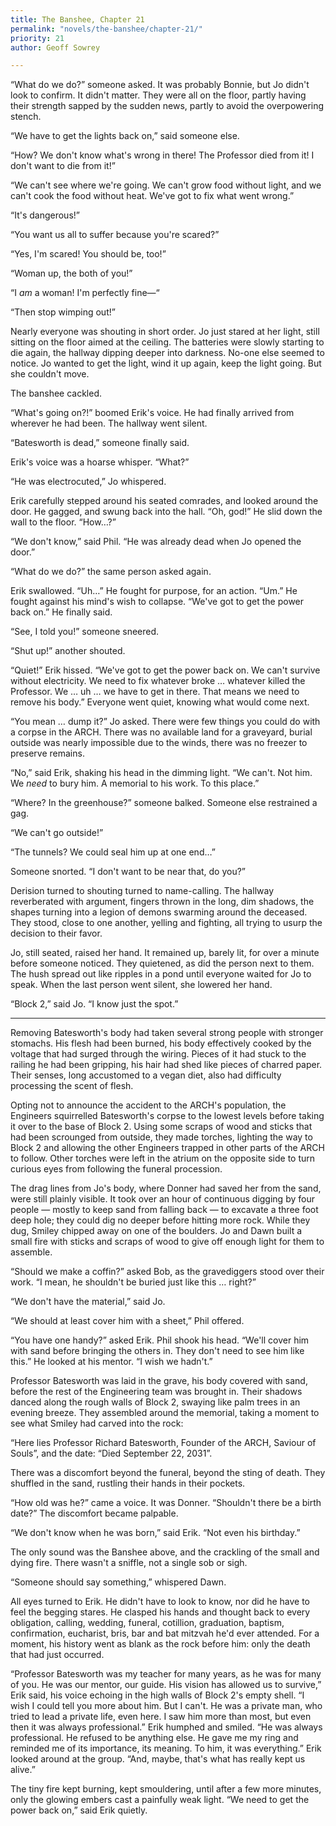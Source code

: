 ```yaml
---
title: The Banshee, Chapter 21
permalink: "novels/the-banshee/chapter-21/"
priority: 21
author: Geoff Sowrey

---
```


“What do we do?” someone asked. It was probably Bonnie, but Jo didn't look to confirm. It didn't matter. They were all on the floor, partly having their strength sapped by the sudden news, partly to avoid the overpowering stench. 

“We have to get the lights back on,” said someone else.

“How? We don't know what's wrong in there! The Professor died from it! I don't want to die from it!” 

“We can't see where we're going. We can't grow food without light, and we can't cook the food without heat. We've got to fix what went wrong.” 

“It's dangerous!” 

“You want us all to suffer because you're scared?” 

“Yes, I'm scared! You should be, too!” 

“Woman up, the both of you!” 

“I *am* a woman! I'm perfectly fine—“

“Then stop wimping out!” 

Nearly everyone was shouting in short order. Jo just stared at her light, still sitting on the floor aimed at the ceiling. The batteries were slowly starting to die again, the hallway dipping deeper into darkness. No-one else seemed to notice. Jo wanted to get the light, wind it up again, keep the light going. But she couldn't move. 

The banshee cackled. 

“What's going on?!” boomed Erik's voice. He had finally arrived from wherever he had been. The hallway went silent. 

“Batesworth is dead,” someone finally said. 

Erik's voice was a hoarse whisper. “What?” 

“He was electrocuted,” Jo whispered. 

Erik carefully stepped around his seated comrades, and looked around the door. He gagged, and swung back into the hall. “Oh, god!” He slid down the wall to the floor. “How…?” 

“We don't know,” said Phil. “He was already dead when Jo opened the door.” 

“What do we do?” the same person asked again. 

Erik swallowed. “Uh…” He fought for purpose, for an action. “Um.” He fought against his mind's wish to collapse. “We've got to get the power back on.” He finally said. 

“See, I told you!” someone sneered. 

“Shut up!” another shouted. 

“Quiet!” Erik hissed. “We've got to get the power back on. We can't survive without electricity. We need to fix whatever broke … whatever killed the Professor. We … uh … we have to get in there. That means we need to remove his body.” Everyone went quiet, knowing what would come next.

“You mean … dump it?” Jo asked. There were few things you could do with a corpse in the ARCH. There was no available land for a graveyard, burial outside was nearly impossible due to the winds, there was no freezer to preserve remains. 

“No,” said Erik, shaking his head in the dimming light. “We can't. Not him. We *need* to bury him. A memorial to his work. To this place.” 

“Where? In the greenhouse?” someone balked. Someone else restrained a gag. 

“We can't go outside!” 

“The tunnels? We could seal him up at one end…” 

Someone snorted. “I don't want to be near that, do you?” 

Derision turned to shouting turned to name-calling. The hallway reverberated with argument, fingers thrown in the long, dim shadows, the shapes turning into a legion of demons swarming around the deceased. They stood, close to one another, yelling and fighting, all trying to usurp the decision to their favor. 

Jo, still seated, raised her hand. It remained up, barely lit, for over a minute before someone noticed. They quietened, as did the person next to them. The hush spread out like ripples in a pond until everyone waited for Jo to speak. When the last person went silent, she lowered her hand.

“Block 2,” said Jo. “I know just the spot.” 

- - - - - -

Removing Batesworth's body had taken several strong people with stronger stomachs. His flesh had been burned, his body effectively cooked by the voltage that had surged through the wiring. Pieces of it had stuck to the railing he had been gripping, his hair had shed like pieces of charred paper. Their senses, long accustomed to a vegan diet, also had difficulty processing the scent of flesh. 

Opting not to announce the accident to the ARCH's population, the Engineers squirrelled Batesworth's corpse to the lowest levels before taking it over to the base of Block 2. Using some scraps of wood and sticks that had been scrounged from outside, they made torches, lighting the way to Block 2 and allowing the other Engineers trapped in other parts of the ARCH to follow. Other torches were left in the atrium on the opposite side to turn curious eyes from following the funeral procession.

The drag lines from Jo's body, where Donner had saved her from the sand, were still plainly visible. It took over an hour of continuous digging by four people — mostly to keep sand from falling back — to excavate a three foot deep hole; they could dig no deeper before hitting more rock. While they dug, Smiley chipped away on one of the boulders. Jo and Dawn built a small fire with sticks and scraps of wood to give off enough light for them to assemble. 

“Should we make a coffin?” asked Bob, as the gravediggers stood over their work. “I mean, he shouldn't be buried just like this … right?” 

“We don't have the material,” said Jo. 

“We should at least cover him with a sheet,” Phil offered. 

“You have one handy?” asked Erik. Phil shook his head. “We'll cover him with sand before bringing the others in. They don't need to see him like this.” He looked at his mentor. “I wish we hadn't.” 

Professor Batesworth was laid in the grave, his body covered with sand, before the rest of the Engineering team was brought in. Their shadows danced along the rough walls of Block 2, swaying like palm trees in an evening breeze. They assembled around the memorial, taking a moment to see what Smiley had carved into the rock: 

“Here lies Professor Richard Batesworth, Founder of the ARCH, Saviour of Souls”, and the date: “Died September 22, 2031”.

There was a discomfort beyond the funeral, beyond the sting of death. They shuffled in the sand, rustling their hands in their pockets. 

“How old was he?” came a voice. It was Donner. “Shouldn't there be a birth date?” The discomfort became palpable. 

“We don't know when he was born,” said Erik. “Not even his birthday.” 

The only sound was the Banshee above, and the crackling of the small and dying fire. There wasn't a sniffle, not a single sob or sigh. 

“Someone should say something,” whispered Dawn. 

All eyes turned to Erik. He didn't have to look to know, nor did he have to feel the begging stares. He clasped his hands and thought back to every obligation, calling, wedding, funeral, cotillion, graduation, baptism, confirmation, eucharist, bris, bar and bat mitzvah he'd ever attended. For a moment, his history went as blank as the rock before him: only the death that had just occurred. 

“Professor Batesworth was my teacher for many years, as he was for many of you. He was our mentor, our guide. His vision has allowed us to survive,” Erik said, his voice echoing in the high walls of Block 2's empty shell. “I wish I could tell you more about him. But I can't. He was a private man, who tried to lead a private life, even here. I saw him more than most, but even then it was always professional.” Erik humphed and smiled. “He was always professional. He refused to be anything else. He gave me my ring and reminded me of its importance, its meaning. To him, it was everything.” Erik looked around at the group. “And, maybe, that's what has really kept us alive.” 

The tiny fire kept burning, kept smouldering, until after a few more minutes, only the glowing embers cast a painfully weak light. “We need to get the power back on,” said Erik quietly. 